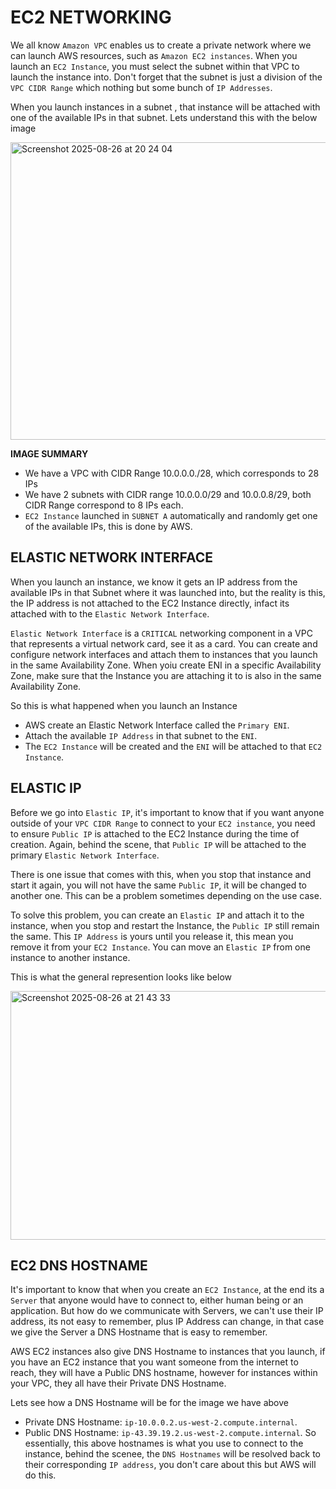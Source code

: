 # EC2 NETWORKING 
We all know `Amazon VPC` enables us to create a private network where we can launch AWS resources, such as `Amazon EC2 instances`. 
When you launch an `EC2 Instance`, you must select the subnet within that VPC to launch the instance into.
Don't forget that the subnet is just a division of the `VPC CIDR Range` which nothing but some bunch of `IP Addresses`.

When you launch instances in a subnet , that instance will be attached with one of the available IPs in that 
subnet. Lets understand this with the below image

<img width="747" height="476" alt="Screenshot 2025-08-26 at 20 24 04" src="https://github.com/user-attachments/assets/55380f17-5b0f-4877-9e17-af91f206d942" />

**IMAGE SUMMARY**
- We have a VPC with CIDR Range 10.0.0.0./28, which corresponds to 28 IPs
- We have 2 subnets with CIDR range 10.0.0.0/29 and 10.0.0.8/29, both CIDR Range correspond to 8 IPs each.
- `EC2 Instance` launched in `SUBNET A` automatically and randomly get one of the available IPs, this is done by AWS. 

## ELASTIC NETWORK INTERFACE
When you launch an instance, we know it gets an IP address from the available IPs in that Subnet where it was launched into,
but the reality is this, the IP address is not attached to the EC2 Instance directly, infact its attached with to the `Elastic Network Interface`.

`Elastic Network Interface` is a `CRITICAL` networking component in a VPC that represents a virtual network card, see it as a card. You can create and configure network interfaces and attach them to instances that you launch in the same Availability Zone. When yoiu create ENI in a specific Availability Zone, make sure that the Instance you are attaching it to is also in the same Availability Zone.

So this is what happened when you launch an Instance
- AWS create an Elastic Network Interface called the `Primary ENI`.
- Attach the available `IP Address` in that subnet to the `ENI`.
- The `EC2 Instance` will be created and the `ENI` will be attached to that `EC2 Instance`.

## ELASTIC IP
Before we go into `Elastic IP`, it's important to know that if you want anyone outside of your `VPC CIDR Range` to connect to your `EC2 instance`,
you need to ensure `Public IP` is attached to the EC2 Instance during the time of creation. Again, behind the scene, that `Public IP` will be 
attached to the primary `Elastic Network Interface`.

There is one issue that comes with this, when you stop that instance and start it again, you will not have the same `Public IP`, it will be changed 
to another one. This can be a problem sometimes depending on the use case.

To solve this problem, you can create an `Elastic IP` and attach it to the instance, when you stop and restart the Instance, the `Public IP` still 
remain the same. This `IP Address` is yours until you release it, this mean you remove it from your `EC2 Instance`. You can move an `Elastic IP` from one instance to another instance.

This is what the general represention looks like below

<img width="853" height="398" alt="Screenshot 2025-08-26 at 21 43 33" src="https://github.com/user-attachments/assets/38d6b780-d46c-4735-ba47-3fd7410b180e" />

## EC2 DNS HOSTNAME
It's important to know that when you create an `EC2 Instance`, at the end its a `Server` that anyone would have to connect to, either human being or an application.
But how do we communicate with Servers, we can't use their IP address, its not easy to remember, plus IP Address can change, in that case we give the Server a DNS Hostname that is easy to remember.

AWS EC2 instances also give DNS Hostname to instances that you launch, if you have an EC2 instance that you want someone from the internet to reach, they will have a Public DNS hostname, 
however for instances within your VPC, they all have their Private DNS Hostname.

Lets see how a DNS Hostname will be for the image we have above
- Private DNS Hostname: `ip-10.0.0.2.us-west-2.compute.internal`.
- Public DNS Hostname: `ip-43.39.19.2.us-west-2.compute.internal`.
So essentially, this above hostnames is what you use to connect to the instance, behind the scenee, the `DNS Hostnames` will be resolved back to their corresponding `IP address`, you don't care about this but AWS will do this.





